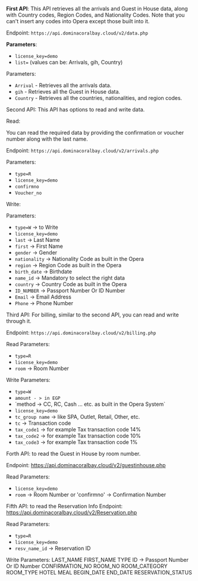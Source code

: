 **First API**: This API retrieves all the arrivals and Guest in House data, along with Country codes, Region Codes, and Nationality Codes. Note that you can't insert any codes into Opera except those built into it.

Endpoint:
`https://api.dominacoralbay.cloud/v2/data.php`

**Parameters**:
- `license_key=demo`
- `list=` (values can be: Arrivals, gih, Country)

Parameters:
- `Arrival` - Retrieves all the arrivals data.
- `gih` - Retrieves all the Guest in House data.
- `Country` - Retrieves all the countries, nationalities, and region codes.

Second API: This API has options to read and write data.

Read:

You can read the required data by providing the confirmation or voucher number along with the last name.

Endpoint:
`https://api.dominacoralbay.cloud/v2/arrivals.php`

Parameters:
- `type=R`
- `license_key=demo`
- `confirmno`
- `Voucher_no`

Write:

Parameters:
- `type=W` -> to Write
- `license_key=demo`
- `last` -> Last Name
- `first` -> First Name
- `gender` -> Gender
- `nationality` -> Nationality Code as built in the Opera
- `region` -> Region Code as built in the Opera
- `birth_date` -> Birthdate
- `name_id` -> Mandatory to select the right data
- `country` -> Country Code as built in the Opera
- `ID_NUMBER` -> Passport Number Or ID Number
- `Email` -> Email Address
- `Phone` -> Phone Number

Third API: For billing, similar to the second API, you can read and write through it.

Endpoint:
`https://api.dominacoralbay.cloud/v2/billing.php`

Read Parameters:
- `type=R`
- `license_key=demo`
- `room` -> Room Number

Write Parameters:
- `type=W`
- `amount - > in EGP`
-  ´method -> CC, RC, Cash ... etc. as built in the Opera System`
- `license_key=demo`
- `tc_group name` -> like SPA, Outlet, Retail, Other, etc.
- `tc` -> Transaction code
- `tax_code1` -> for example Tax transaction code 14%
- `tax_code2` -> for example Tax transaction code 10%
- `tax_code3` -> for example Tax transaction code 1%


Forth API: to read the Guest in House by room number.

Endpoint:
https://api.dominacoralbay.cloud/v2/guestinhouse.php

Read Parameters:
- `license_key=demo`
- `room` -> Room Number or 'confirmno' -> Confirmation Number


Fifth API: to read the Reservation Info
Endpoint:
https://api.dominacoralbay.cloud/v2/Reservation.php


Read Parameters:
- `type=R`
- `license_key=demo`
- `resv_name_id` -> Reservation ID

Write Parameters:
LAST_NAME 
FIRST_NAME
TYPE
ID -> Passport Number Or ID Number
CONFIRMATION_NO
ROOM_NO
ROOM_CATEGORY
ROOM_TYPE
HOTEL
MEAL
BEGIN_DATE
END_DATE
RESERVATION_STATUS
